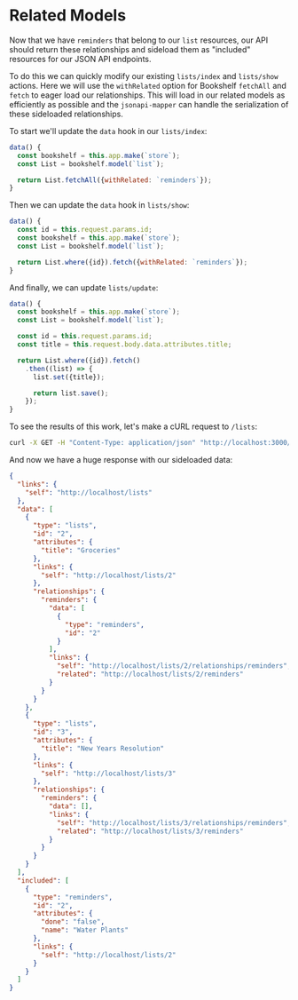 # Related Models

Now that we have `reminders` that belong to our `list` resources, our API should return these relationships and sideload them as "included" resources for our JSON API endpoints.

To do this we can quickly modify our existing `lists/index` and `lists/show` actions.
Here we will use the `withRelated` option for Bookshelf `fetchAll` and `fetch` to eager load our relationships.
This will load in our related models as efficiently as possible and the `jsonapi-mapper` can handle the serialization of these sideloaded relationships.

To start we'll update the `data` hook in our `lists/index`:

```js
data() {
  const bookshelf = this.app.make(`store`);
  const List = bookshelf.model(`list`);

  return List.fetchAll({withRelated: `reminders`});
}
```

Then we can update the `data` hook in `lists/show`:

```js
data() {
  const id = this.request.params.id;
  const bookshelf = this.app.make(`store`);
  const List = bookshelf.model(`list`);

  return List.where({id}).fetch({withRelated: `reminders`});
}
```

And finally, we can update `lists/update`:

```js
data() {
  const bookshelf = this.app.make(`store`);
  const List = bookshelf.model(`list`);

  const id = this.request.params.id;
  const title = this.request.body.data.attributes.title;

  return List.where({id}).fetch()
    .then((list) => {
      list.set({title});

      return list.save();
    });
}
```

To see the results of this work, let's make a cURL request to `/lists`:

```bash
curl -X GET -H "Content-Type: application/json" "http://localhost:3000/lists"
```

And now we have a huge response with our sideloaded data:

```json
{
  "links": {
    "self": "http://localhost/lists"
  },
  "data": [
    {
      "type": "lists",
      "id": "2",
      "attributes": {
        "title": "Groceries"
      },
      "links": {
        "self": "http://localhost/lists/2"
      },
      "relationships": {
        "reminders": {
          "data": [
            {
              "type": "reminders",
              "id": "2"
            }
          ],
          "links": {
            "self": "http://localhost/lists/2/relationships/reminders",
            "related": "http://localhost/lists/2/reminders"
          }
        }
      }
    },
    {
      "type": "lists",
      "id": "3",
      "attributes": {
        "title": "New Years Resolution"
      },
      "links": {
        "self": "http://localhost/lists/3"
      },
      "relationships": {
        "reminders": {
          "data": [],
          "links": {
            "self": "http://localhost/lists/3/relationships/reminders",
            "related": "http://localhost/lists/3/reminders"
          }
        }
      }
    }
  ],
  "included": [
    {
      "type": "reminders",
      "id": "2",
      "attributes": {
        "done": "false",
        "name": "Water Plants"
      },
      "links": {
        "self": "http://localhost/lists/2"
      }
    }
  ]
}
```
